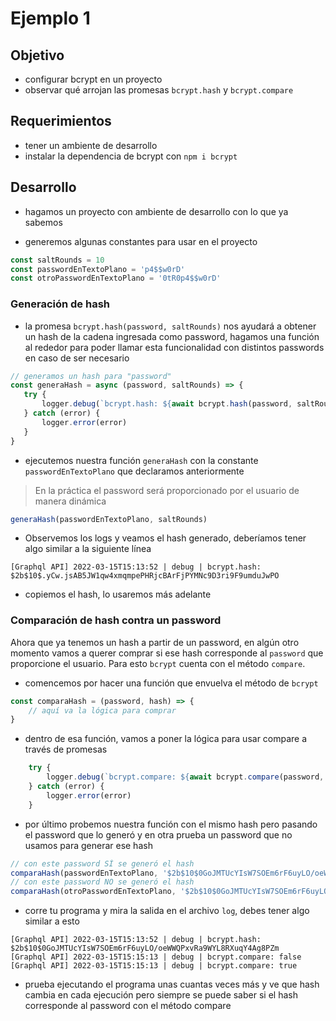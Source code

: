 # Ejemplo 1

## Objetivo
* configurar bcrypt en un proyecto
* observar qué arrojan las promesas `bcrypt.hash` y `bcrypt.compare`

## Requerimientos

* tener un ambiente de desarrollo
* instalar la dependencia de bcrypt con `npm i bcrypt`

## Desarrollo
* hagamos un proyecto con ambiente de desarrollo con lo que ya sabemos

* generemos algunas constantes para usar en el proyecto
```js
const saltRounds = 10
const passwordEnTextoPlano = 'p4$$w0rD'
const otroPasswordEnTextoPlano = '0tR0p4$$w0rD'
```

### Generación de hash
 * la promesa `bcrypt.hash(password, saltRounds)` nos ayudará a obtener un hash de la cadena ingresada como password, hagamos una función al rededor para poder llamar esta funcionalidad con distintos passwords en caso de ser necesario
 ```js
// generamos un hash para "password"
const generaHash = async (password, saltRounds) => {
    try {
        logger.debug(`bcrypt.hash: ${await bcrypt.hash(password, saltRounds)}`)
    } catch (error) {
        logger.error(error)
    }
}
```
* ejecutemos nuestra función `generaHash` con la constante `passwordEnTextoPlano` que declaramos anteriormente
> En la práctica el password será proporcionado por el usuario de manera dinámica
```js
generaHash(passwordEnTextoPlano, saltRounds)
```

* Observemos los logs y veamos el hash generado, deberíamos tener algo similar a la siguiente línea
```log
[Graphql API] 2022-03-15T15:13:52 | debug | bcrypt.hash: $2b$10$.yCw.jsAB5JW1qw4xmqmpePHRjcBArFjPYMNc9D3ri9F9umduJwPO
```

* copiemos el hash, lo usaremos más adelante

### Comparación de hash contra un password

Ahora que ya tenemos un hash a partir de un password, en algún otro momento vamos a querer comprar si ese hash corresponde al `password` que proporcione el usuario. Para esto `bcrypt` cuenta con el método `compare`.

* comencemos por hacer una función que envuelva el método de `bcrypt`
```js
const comparaHash = (password, hash) => {
    // aquí va la lógica para comprar
}
```

* dentro de esa función, vamos a poner la lógica para usar compare a través de promesas
```js
    try {
        logger.debug(`bcrypt.compare: ${await bcrypt.compare(password, hash)}`)
    } catch (error) {
        logger.error(error)
    }
```

* por último probemos nuestra función con el mismo hash pero pasando el password que lo generó y en otra prueba un password que no usamos para generar ese hash
```js
// con este password SÍ se generó el hash
comparaHash(passwordEnTextoPlano, '$2b$10$0GoJMTUcYIsW7SOEm6rF6uyLO/oeWWQPxvRa9WYL8RXuqY4Ag8PZm')
// con este password NO se generó el hash
comparaHash(otroPasswordEnTextoPlano, '$2b$10$0GoJMTUcYIsW7SOEm6rF6uyLO/oeWWQPxvRa9WYL8RXuqY4Ag8PZm')
```

* corre tu programa y mira la salida en el archivo `log`, debes tener algo similar a esto
```log
[Graphql API] 2022-03-15T15:13:52 | debug | bcrypt.hash: $2b$10$0GoJMTUcYIsW7SOEm6rF6uyLO/oeWWQPxvRa9WYL8RXuqY4Ag8PZm
[Graphql API] 2022-03-15T15:15:13 | debug | bcrypt.compare: false
[Graphql API] 2022-03-15T15:15:13 | debug | bcrypt.compare: true
```

* prueba ejecutando el programa unas cuantas veces más y ve que hash cambia en cada ejecución pero siempre se puede saber si el hash corresponde al password con el método compare